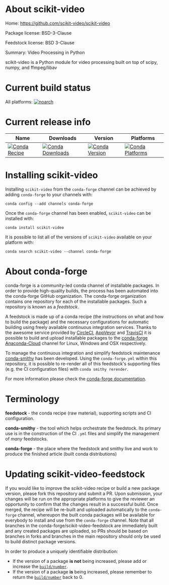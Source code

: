 About scikit-video
==================

Home: https://github.com/scikit-video/scikit-video

Package license: BSD-3-Clause

Feedstock license: BSD 3-Clause

Summary: Video Processing in Python

scikit-video is a Python module for video processing
built on top of scipy, numpy, and ffmpeg/libav


Current build status
====================

All platforms:
[![noarch](https://img.shields.io/circleci/project/github/conda-forge/sk-video-feedstock/master.svg?label=noarch)](https://circleci.com/gh/conda-forge/sk-video-feedstock)

Current release info
====================

| Name | Downloads | Version | Platforms |
| --- | --- | --- | --- |
| [![Conda Recipe](https://img.shields.io/badge/recipe-scikit--video-green.svg)](https://anaconda.org/conda-forge/scikit-video) | [![Conda Downloads](https://img.shields.io/conda/dn/conda-forge/scikit-video.svg)](https://anaconda.org/conda-forge/scikit-video) | [![Conda Version](https://img.shields.io/conda/vn/conda-forge/scikit-video.svg)](https://anaconda.org/conda-forge/scikit-video) | [![Conda Platforms](https://img.shields.io/conda/pn/conda-forge/scikit-video.svg)](https://anaconda.org/conda-forge/scikit-video) |

Installing scikit-video
=======================

Installing `scikit-video` from the `conda-forge` channel can be achieved by adding `conda-forge` to your channels with:

```
conda config --add channels conda-forge
```

Once the `conda-forge` channel has been enabled, `scikit-video` can be installed with:

```
conda install scikit-video
```

It is possible to list all of the versions of `scikit-video` available on your platform with:

```
conda search scikit-video --channel conda-forge
```


About conda-forge
=================

conda-forge is a community-led conda channel of installable packages.
In order to provide high-quality builds, the process has been automated into the
conda-forge GitHub organization. The conda-forge organization contains one repository
for each of the installable packages. Such a repository is known as a *feedstock*.

A feedstock is made up of a conda recipe (the instructions on what and how to build
the package) and the necessary configurations for automatic building using freely
available continuous integration services. Thanks to the awesome service provided by
[CircleCI](https://circleci.com/), [AppVeyor](https://www.appveyor.com/)
and [TravisCI](https://travis-ci.org/) it is possible to build and upload installable
packages to the [conda-forge](https://anaconda.org/conda-forge)
[Anaconda-Cloud](https://anaconda.org/) channel for Linux, Windows and OSX respectively.

To manage the continuous integration and simplify feedstock maintenance
[conda-smithy](https://github.com/conda-forge/conda-smithy) has been developed.
Using the ``conda-forge.yml`` within this repository, it is possible to re-render all of
this feedstock's supporting files (e.g. the CI configuration files) with ``conda smithy rerender``.

For more information please check the [conda-forge documentation](https://conda-forge.org/docs/).

Terminology
===========

**feedstock** - the conda recipe (raw material), supporting scripts and CI configuration.

**conda-smithy** - the tool which helps orchestrate the feedstock.
                   Its primary use is in the construction of the CI ``.yml`` files
                   and simplify the management of *many* feedstocks.

**conda-forge** - the place where the feedstock and smithy live and work to
                  produce the finished article (built conda distributions)


Updating scikit-video-feedstock
===============================

If you would like to improve the scikit-video recipe or build a new
package version, please fork this repository and submit a PR. Upon submission,
your changes will be run on the appropriate platforms to give the reviewer an
opportunity to confirm that the changes result in a successful build. Once
merged, the recipe will be re-built and uploaded automatically to the
`conda-forge` channel, whereupon the built conda packages will be available for
everybody to install and use from the `conda-forge` channel.
Note that all branches in the conda-forge/scikit-video-feedstock are
immediately built and any created packages are uploaded, so PRs should be based
on branches in forks and branches in the main repository should only be used to
build distinct package versions.

In order to produce a uniquely identifiable distribution:
 * If the version of a package **is not** being increased, please add or increase
   the [``build/number``](https://conda.io/docs/user-guide/tasks/build-packages/define-metadata.html#build-number-and-string).
 * If the version of a package **is** being increased, please remember to return
   the [``build/number``](https://conda.io/docs/user-guide/tasks/build-packages/define-metadata.html#build-number-and-string)
   back to 0.
